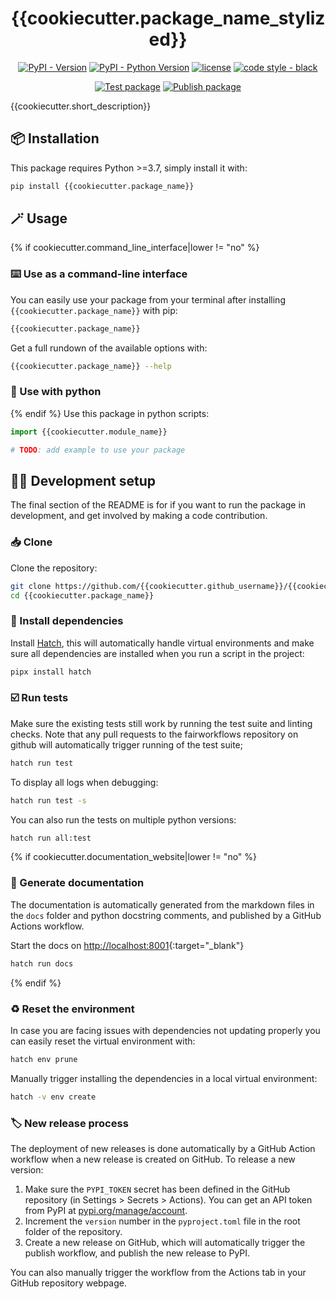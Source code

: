 <div align="center">

# {{cookiecutter.package_name_stylized}}

[![PyPI - Version](https://img.shields.io/pypi/v/{{cookiecutter.package_name}}.svg?logo=pypi&label=PyPI&logoColor=silver)](https://pypi.org/project/{{cookiecutter.package_name}}/)
[![PyPI - Python Version](https://img.shields.io/pypi/pyversions/{{cookiecutter.package_name}}.svg?logo=python&label=Python&logoColor=silver)](https://pypi.org/project/{{cookiecutter.package_name}}/)
[![license](https://img.shields.io/pypi/l/{{cookiecutter.package_name}}.svg?color=%2334D058)](https://github.com/{{cookiecutter.github_username}}/{{cookiecutter.package_name}}/blob/main/LICENSE.txt)
[![code style - black](https://img.shields.io/badge/code%20style-black-000000.svg)](https://github.com/psf/black)

[![Test package](https://github.com/{{cookiecutter.github_username}}/{{cookiecutter.package_name}}/actions/workflows/test.yml/badge.svg)](https://github.com/{{cookiecutter.github_username}}/{{cookiecutter.package_name}}/actions/workflows/test.yml)
[![Publish package](https://github.com/{{cookiecutter.github_username}}/{{cookiecutter.package_name}}/actions/workflows/publish.yml/badge.svg)](https://github.com/{{cookiecutter.github_username}}/{{cookiecutter.package_name}}/actions/workflows/publish.yml)

</div>

{{cookiecutter.short_description}}

## 📦️ Installation

This package requires Python >=3.7, simply install it with:

```bash
pip install {{cookiecutter.package_name}}
```

## 🪄 Usage
{% if cookiecutter.command_line_interface|lower != "no" %}
### ⌨️ Use as a command-line interface

You can easily use your package from your terminal after installing `{{cookiecutter.package_name}}` with pip:

```bash
{{cookiecutter.package_name}}
```

Get a full rundown of the available options with:

```bash
{{cookiecutter.package_name}} --help
```

### 🐍 Use with python

{% endif %} Use this package in python scripts:

 ```python
import {{cookiecutter.module_name}}

# TODO: add example to use your package
 ```

## 🧑‍💻 Development setup

The final section of the README is for if you want to run the package in development, and get involved by making a code contribution.


### 📥️ Clone

Clone the repository:

```bash
git clone https://github.com/{{cookiecutter.github_username}}/{{cookiecutter.package_name}}
cd {{cookiecutter.package_name}}
```
### 🐣 Install dependencies

Install [Hatch](https://hatch.pypa.io), this will automatically handle virtual environments and make sure all dependencies are installed when you run a script in the project:

```bash
pipx install hatch
```

### ☑️ Run tests

Make sure the existing tests still work by running the test suite and linting checks. Note that any pull requests to the fairworkflows repository on github will automatically trigger running of the test suite;

```bash
hatch run test
```

To display all logs when debugging:

```bash
hatch run test -s
```

You can also run the tests on multiple python versions:

```bash
hatch run all:test
```

{% if cookiecutter.documentation_website|lower != "no" %}
### 📖 Generate documentation

The documentation is automatically generated from the markdown files in the `docs` folder and python docstring comments, and published by a GitHub Actions workflow.

Start the docs on [http://localhost:8001](http://localhost:8001){:target="_blank"}

```bash
hatch run docs
```
{% endif %}
### ♻️ Reset the environment

In case you are facing issues with dependencies not updating properly you can easily reset the virtual environment with:

```bash
hatch env prune
```

Manually trigger installing the dependencies in a local virtual environment:

```bash
hatch -v env create
```

### 🏷️ New release process

The deployment of new releases is done automatically by a GitHub Action workflow when a new release is created on GitHub. To release a new version:

1. Make sure the `PYPI_TOKEN` secret has been defined in the GitHub repository (in Settings > Secrets > Actions). You can get an API token from PyPI at [pypi.org/manage/account](https://pypi.org/manage/account).
2. Increment the `version` number in the `pyproject.toml` file in the root folder of the repository.
3. Create a new release on GitHub, which will automatically trigger the publish workflow, and publish the new release to PyPI.

You can also manually trigger the workflow from the Actions tab in your GitHub repository webpage.
